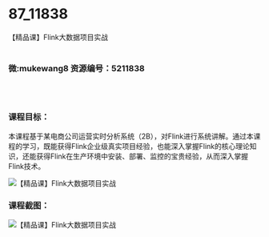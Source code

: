 # 87_11838
【精品课】Flink大数据项目实战
<br/></br>
<h3>微:mukewang8 资源编号：5211838</h3>
<br/></br>
<h3>课程目标：</h3>
<p>本课程基于某电商公司运营实时分析系统（2B），对<a title="查看与 Flink 相关的文章" target="_blank">Flink</a>进行系统讲解。通过本课程的学习，既能获得<a title="查看与 Flink 相关的文章" target="_blank">Flink</a>企业级真实项目经验，也能深入掌握Flink的核心理论知识，还能获得Flink在生产环境中安装、部署、监控的宝贵经验，从而深入掌握Flink技术。</p>
<p><img src="https://www.ko996.com/wp-content/uploads/img/2020/04/2-12-300x185.png" alt="【精品课】Flink大数据项目实战"></p>
<h3>课程截图：</h3>
<p><img src="https://www.ko996.com/wp-content/uploads/img/2020/04/1-12.png" alt="【精品课】Flink大数据项目实战"></p>
